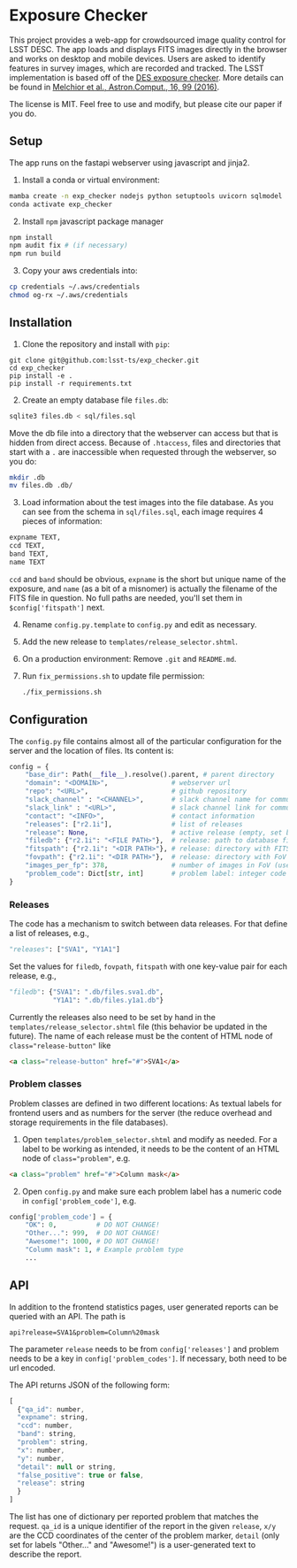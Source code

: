 # Exposure Checker

This project provides a web-app for crowdsourced image quality control for LSST DESC. The app loads and displays FITS images directly in the browser and works on desktop and mobile devices. Users are asked to identify features in survey images, which are recorded and tracked. The LSST implementation is based off of the [DES exposure checker](https://github.com/pmelchior/des-exp-checker). More details can be found in [Melchior et al., Astron.Comput., 16, 99 (2016)](http://adsabs.harvard.edu/abs/2016A%26C....16...99M).

The license is MIT. Feel free to use and modify, but please cite our paper if you do.

## Setup

The app runs on the fastapi webserver using javascript and jinja2.

1. Install a conda or virtual environment:

```bash
mamba create -n exp_checker nodejs python setuptools uvicorn sqlmodel
conda activate exp_checker
```

2. Install `npm` javascript package manager

```bash
npm install
npm audit fix # (if necessary)
npm run build
```

3. Copy your aws credentials into:

```bash
cp credentials ~/.aws/credentials
chmod og-rx ~/.aws/credentials
```

## Installation

1. Clone the repository and install with `pip`:

```
git clone git@github.com:lsst-ts/exp_checker.git
cd exp_checker
pip install -e .
pip install -r requirements.txt
```

2. Create an empty database file `files.db`:

```bash
sqlite3 files.db < sql/files.sql
```

   Move the db file into a directory that the webserver can access but that is hidden from direct access. Because of `.htaccess`, files and directories that start with a `.` are inaccessible when requested through the webserver, so you do:

````bash
mkdir .db
mv files.db .db/
````
   
3. Load information about the test images into the file database. As you can see from the schema in `sql/files.sql`,  each image requires 4 pieces of information:

```sql
expname TEXT,
ccd TEXT,
band TEXT,
name TEXT
```

   `ccd` and `band` should be obvious, `expname` is the short but unique name of the exposure, and `name` (as a bit of a misnomer) is actually the filename of the FITS file in question. No full paths are needed, you'll set them in  `$config['fitspath']` next.

4. Rename `config.py.template` to `config.py` and edit as necessary. 
5. Add the new release to `templates/release_selector.shtml`.
6. On a production environment: Remove `.git` and `README.md`.
7. Run `fix_permissions.sh` to update file permission:

   ```bash
   ./fix_permissions.sh
   ```
   
## Configuration

The `config.py` file contains almost all of the particular configuration for the server and the location of files. Its content is:

```python
config = {
    "base_dir": Path(__file__).resolve().parent, # parent directory
    "domain": "<DOMAIN>",                # webserver url
    "repo": "<URL>",                     # github repository
    "slack_channel" : "<CHANNEL>",       # slack channel name for communication
    "slack_link" : "<URL>",              # slack channel link for communication
    "contact": "<INFO>",                 # contact information
    "releases": ["r2.1i"],               # list of releases
    "release": None,                     # active release (empty, set by app)
    "filedb": {"r2.1i": "<FILE PATH>"},  # release: path to database file
    "fitspath": {"r2.1i": "<DIR PATH>"}, # release: directory with FITS images
    "fovpath": {"r2.1i": "<DIR PATH>"},  # release: directory with FoV images
    "images_per_fp": 378,                # number of images in FoV (used for congrats)
    "problem_code": Dict[str, int]       # problem label: integer code
}
```

### Releases

The code has a mechanism to switch between data releases. For that define a list of releases, e.g.,

```python
"releases": ["SVA1", "Y1A1"]
```

 Set the values for `filedb`, `fovpath`, `fitspath` with one key-value pair for each release, e.g.,

```python
"filedb": {"SVA1": ".db/files.sva1.db",
           "Y1A1": ".db/files.y1a1.db"}
```

Currently the releases also need to be set by hand in the `templates/release_selector.shtml` file (this behavior be updated in the future). The name of each release must be the content of HTML node of `class="release-button"` like

```html
<a class="release-button" href="#">SVA1</a>
```

### Problem classes

Problem classes are defined in two different locations: As textual labels for frontend users and as numbers for the server (the reduce overhead and storage requirements in the file databases).

1. Open `templates/problem_selector.shtml` and modify as needed. For a label to be working as intended, it needs to be the content of an HTML node of `class="problem"`, e.g.

 ```html
<a class="problem" href="#">Column mask</a>
```

2. Open `config.py` and make sure each problem label has a numeric code in `config['problem_code']`, e.g.

```python
config['problem_code'] = {
    "OK": 0,          # DO NOT CHANGE!
    "Other...": 999,  # DO NOT CHANGE!
    "Awesome!": 1000, # DO NOT CHANGE!
    "Column mask": 1, # Example problem type
    ...
```

## API

In addition to the frontend statistics pages, user generated reports can be queried with an API. The path is

```
api?release=SVA1&problem=Column%20mask
```

The parameter `release` needs to be from `config['releases']` and problem needs to be a key in `config['problem_codes']`. If necessary, both need to be url encoded.

The API returns JSON of the following form:

```javascript
[
  {"qa_id": number,
  "expname": string,
  "ccd": number,
  "band": string,
  "problem": string,
  "x": number,
  "y": number,
  "detail": null or string,
  "false_positive": true or false,
  "release": string
  }
]
```

The list has one of dictionary per reported problem that matches the request. `qa_id` is a unique identifier of the report in the given `release`, `x/y` are the CCD coordinates of the center of the problem marker, `detail` (only set for labels "Other…" and "Awesome!") is a user-generated text to describe the report.
